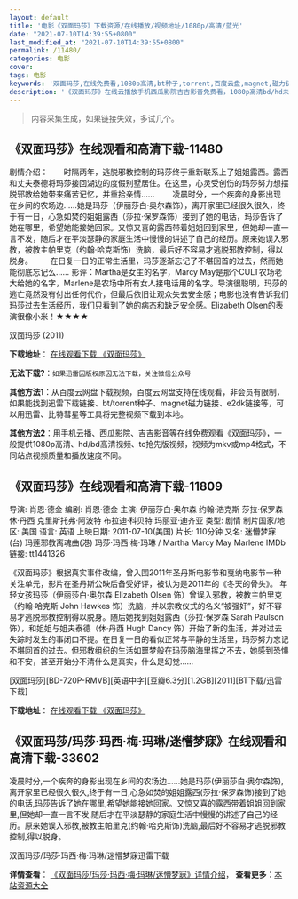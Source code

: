 ```yaml
---
layout: default
title: '电影《双面玛莎》下载资源/在线播放/视频地址/1080p/高清/蓝光'
date: "2021-07-10T14:39:55+0800"
last_modified_at: "2021-07-10T14:39:55+0800"
permalink: /11480/
categories: 电影
cover:
tags: 电影
keywords: '双面玛莎,在线免费看,1080p高清,bt种子,torrent,百度云盘,magnet,磁力链,迅雷下载资源'
description: '《双面玛莎》在线云播放手机西瓜影院吉吉影音免费看，1080p高清bd/hd未删减完整版和tc抢先枪版，mkv/mp4格式，附带bt/torrent种子、magnet/磁力链、百度云盘、网盘资源迅雷下载链接'
---
```


>内容采集生成，如果链接失效，多试几个。


## 《双面玛莎》在线观看和高清下载-11480

剧情介绍：　　时隔两年，逃脱邪教控制的玛莎终于重新联系上了姐姐露西。露西和丈夫泰德将玛莎接回湖边的度假别墅居住。在这里，心灵受创伤的玛莎努力想摆脱邪教给她带来痛苦记忆，并重拾亲情…… 　　凌晨时分，一个疾奔的身影出现在乡间的农场边……她是玛莎（伊丽莎白·奥尔森饰），离开家里已经很久很久，终于有一日，心急如焚的姐姐露西（莎拉·保罗森饰）接到了她的电话，玛莎告诉了她在哪里，希望她能接她回家。又惊又喜的露西带着姐姐回到家里，但她却一直一言不发，随后才在平淡瑟静的家庭生活中慢慢的讲述了自己的经历。原来她误入邪教，被教主帕里克（约翰·哈克斯饰）洗脑，最后好不容易才逃脱邪教控制，得以脱身。 　　在日复一日的正常生活里，玛莎逐渐忘记了不堪回首的过去，然而她能彻底忘记么…… 影评：Martha是女主的名字，Marcy May是那个CULT农场老大给她的名字，Marlene是农场中所有女人接电话用的名字。导演很聪明，玛莎的逃亡竟然没有付出任何代价，但最后依旧让观众失去安全感；电影也没有告诉我们玛莎过去生活经历，我们只看到了她的病态和缺乏安全感。Elizabeth Olsen的表演很像小米！★★★★


双面玛莎 (2011)

**下载地址**： [在线观看下载 《双面玛莎》](https://www.btbtdy.me/btdy/dy7678.html) 


**无法下载?**：`如果迅雷因版权原因无法下载，关注微信公众号 `

**其他方法1**：从百度云网盘下载视频，百度云网盘支持在线观看，非会员有限制，如果能找到迅雷下载链接、bt/torrent种子、magnet磁力链接、e2dk链接等，可以用迅雷、比特彗星等工具将完整视频下载到本地。

**其他方法2**：用手机云播、西瓜影院、吉吉影音等在线免费观看《双面玛莎》，一般提供1080p高清、hd/bd高清视频、tc抢先版视频，视频为mkv或mp4格式，不同站点视频质量和播放速度不同。


## 《双面玛莎》在线观看和高清下载-11809

导演: 肖恩·德金 编剧: 肖恩·德金 主演: 伊丽莎白·奥尔森 约翰·浩克斯 莎拉·保罗森 休·丹西 克里斯托弗·阿波特 布拉迪·科贝特 玛丽亚·迪齐亚 类型: 剧情 制片国家/地区: 美国 语言: 英语 上映日期: 2011-07-10(美国) 片长: 110分钟 又名: 迷懵梦寐(台) 玛莲邪教离魂曲(港) 玛莎·玛西·梅·玛琳 / Martha Marcy May Marlene IMDb链接: tt1441326

《双面玛莎》根据真实事件改编，曾入围2011年圣丹斯电影节和戛纳电影节一种关注单元，影片在圣丹斯公映后备受好评，被认为是2011年的《冬天的骨头》。 年轻女孩玛莎（伊丽莎白·奥尔森 Elizabeth Olsen 饰）曾误入邪教，被教主帕里克（约翰·哈克斯 John Hawkes 饰）洗脑，并以宗教仪式的名义“被强奸”，好不容易才逃脱邪教控制得以脱身。随后她找到姐姐露西（莎拉·保罗森 Sarah Paulson 饰），和姐姐与姐夫泰德（休·丹西 Hugh Dancy 饰）开始了新的生活，并对过去失踪时发生的事闭口不提。在日复一日的看似正常与平静的生活里，玛莎努力忘记不堪回首的过去。但邪教组织的生活如噩梦般在玛莎脑海里挥之不去，她感到恐惧和不安，甚至开始分不清什么是真实，什么是幻觉……


[双面玛莎][BD-720P-RMVB][英语中字][豆瓣6.3分][1.2GB][2011][BT下载/迅雷下载]

**下载地址**： [在线观看下载 《双面玛莎》](https://www.btdx8.com/torrent/martha_marcy_may_marlene_2011.html) 


## 《双面玛莎/玛莎·玛西·梅·玛琳/迷懵梦寐》在线观看和高清下载-33602

凌晨时分,一个疾奔的身影出现在乡间的农场边&hellip;…她是玛莎(伊丽莎白·奥尔森饰),离开家里已经很久很久,终于有一日,心急如焚的姐姐露西(莎拉·保罗森饰)接到了她的电话,玛莎告诉了她在哪里,希望她能接她回家。又惊又喜的露西带着姐姐回到家里,但她却一直一言不发,随后才在平淡瑟静的家庭生活中慢慢的讲述了自己的经历。原来她误入邪教,被教主帕里克(约翰·哈克斯饰)洗脑,最后好不容易才逃脱邪教控制,得以脱身。


双面玛莎/玛莎·玛西·梅·玛琳/迷懵梦寐迅雷下载

**详情查看**： [《双面玛莎/玛莎·玛西·梅·玛琳/迷懵梦寐》详情介绍](/movie/33602/)， **查看更多**：[本站资源大全](/movie/t/all/)

